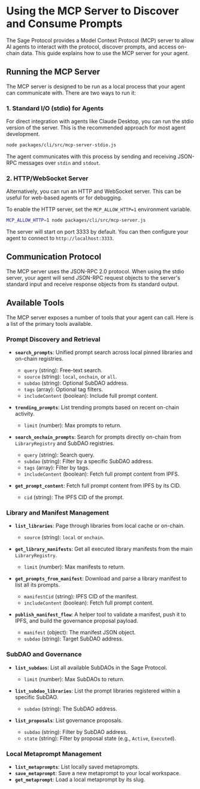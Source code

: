 # Using the MCP Server to Discover and Consume Prompts

The Sage Protocol provides a Model Context Protocol (MCP) server to allow AI agents to interact with the protocol, discover prompts, and access on-chain data. This guide explains how to use the MCP server for your agent.

## Running the MCP Server

The MCP server is designed to be run as a local process that your agent can communicate with. There are two ways to run it:

### 1. Standard I/O (stdio) for Agents

For direct integration with agents like Claude Desktop, you can run the stdio version of the server. This is the recommended approach for most agent development.

```bash
node packages/cli/src/mcp-server-stdio.js
```

The agent communicates with this process by sending and receiving JSON-RPC messages over `stdin` and `stdout`.

### 2. HTTP/WebSocket Server

Alternatively, you can run an HTTP and WebSocket server. This can be useful for web-based agents or for debugging.

To enable the HTTP server, set the `MCP_ALLOW_HTTP=1` environment variable.

```bash
MCP_ALLOW_HTTP=1 node packages/cli/src/mcp-server.js
```

The server will start on port 3333 by default. You can then configure your agent to connect to `http://localhost:3333`.

## Communication Protocol

The MCP server uses the JSON-RPC 2.0 protocol. When using the stdio server, your agent will send JSON-RPC request objects to the server's standard input and receive response objects from its standard output.

## Available Tools

The MCP server exposes a number of tools that your agent can call. Here is a list of the primary tools available.

### Prompt Discovery and Retrieval

*   **`search_prompts`**: Unified prompt search across local pinned libraries and on-chain registries.
    *   `query` (string): Free-text search.
    *   `source` (string): `local`, `onchain`, or `all`.
    *   `subdao` (string): Optional SubDAO address.
    *   `tags` (array): Optional tag filters.
    *   `includeContent` (boolean): Include full prompt content.

*   **`trending_prompts`**: List trending prompts based on recent on-chain activity.
    *   `limit` (number): Max prompts to return.

*   **`search_onchain_prompts`**: Search for prompts directly on-chain from `LibraryRegistry` and SubDAO registries.
    *   `query` (string): Search query.
    *   `subdao` (string): Filter by a specific SubDAO address.
    *   `tags` (array): Filter by tags.
    *   `includeContent` (boolean): Fetch full prompt content from IPFS.

*   **`get_prompt_content`**: Fetch full prompt content from IPFS by its CID.
    *   `cid` (string): The IPFS CID of the prompt.

### Library and Manifest Management

*   **`list_libraries`**: Page through libraries from local cache or on-chain.
    *   `source` (string): `local` or `onchain`.

*   **`get_library_manifests`**: Get all executed library manifests from the main `LibraryRegistry`.
    *   `limit` (number): Max manifests to return.

*   **`get_prompts_from_manifest`**: Download and parse a library manifest to list all its prompts.
    *   `manifestCid` (string): IPFS CID of the manifest.
    *   `includeContent` (boolean): Fetch full prompt content.

*   **`publish_manifest_flow`**: A helper tool to validate a manifest, push it to IPFS, and build the governance proposal payload.
    *   `manifest` (object): The manifest JSON object.
    *   `subdao` (string): Target SubDAO address.

### SubDAO and Governance

*   **`list_subdaos`**: List all available SubDAOs in the Sage Protocol.
    *   `limit` (number): Max SubDAOs to return.

*   **`list_subdao_libraries`**: List the prompt libraries registered within a specific SubDAO.
    *   `subdao` (string): The SubDAO address.

*   **`list_proposals`**: List governance proposals.
    *   `subdao` (string): Filter by SubDAO address.
    *   `state` (string): Filter by proposal state (e.g., `Active`, `Executed`).

### Local Metaprompt Management

*   **`list_metaprompts`**: List locally saved metaprompts.
*   **`save_metaprompt`**: Save a new metaprompt to your local workspace.
*   **`get_metaprompt`**: Load a local metaprompt by its slug.
